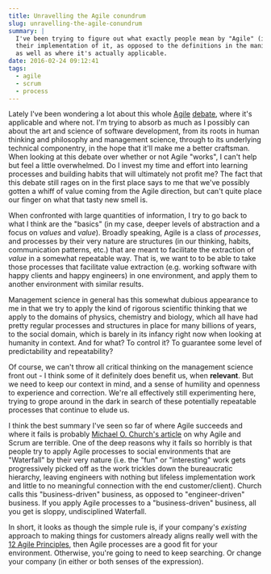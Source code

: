 ```yaml
---
title: Unravelling the Agile conundrum
slug: unravelling-the-agile-conundrum
summary: |
  I've been trying to figure out what exactly people mean by "Agile" (in
  their implementation of it, as opposed to the definitions in the manifesto),
  as well as where it's actually applicable.
date: 2016-02-24 09:12:41
tags:
  - agile
  - scrum
  - process
---
```


Lately I've been wondering a lot about this whole
[Agile](http://agilemanifesto.org/)
[debate](https://news.ycombinator.com/item?id=5406384), where it's applicable
and where not. I'm trying to absorb as much as I possibly can about the art and
science of software development, from its roots in human thinking and
philosophy and management science, through to its underlying technical
componentry, in the hope that it'll make me a better craftsman. When looking
at this debate over whether or not Agile "works", I can't help but feel a
little overwhelmed. Do I invest my time and effort into learning processes
and building habits that will ultimately not profit me? The fact that this
debate still rages on in the first place says to me that we've possibly
gotten a whiff of value coming from the Agile direction, but can't quite
place our finger on what that tasty new smell is.

When confronted with large quantities of information, I try to go back to what
I think are the "basics" (in my case, deeper levels of abstraction and a focus
on *values* and *value*). Broadly speaking, Agile is a class of *processes*,
and processes by their very nature are structures (in our thinking, habits,
communication patterns, etc.) that are meant to facilitate the extraction of
*value* in a somewhat repeatable way. That is, we want to to be able to take
those processes that facilitate value extraction (e.g. working software with
happy clients and happy engineers) in one environment, and apply them to
another environment with similar results.

Management science in general has this somewhat dubious appearance to me in
that we try to apply the kind of rigorous scientific thinking that we apply
to the domains of physics, chemistry and biology, which all have had pretty
regular processes and structures in place for many billions of years, to
the social domain, which is barely in its infancy right now when looking
at humanity in context. And for what? To control it? To guarantee some level
of predictability and repeatability?

Of course, we can't throw all critical thinking on the management science front
out - I think some of it definitely does benefit us, when **relevant**. But
we need to keep our context in mind, and a sense of humility and openness to
experience and correction. We're all effectively still experimenting here,
trying to grope around in the dark in search of these potentially repeatable
processes that continue to elude us.

I think the best summary I've seen so far of where Agile succeeds and
where it fails is probably
[Michael O. Church's article](https://michaelochurch.wordpress.com/2015/06/06/why-agile-and-especially-scrum-are-terrible/)
on why Agile and Scrum are terrible. One of the deep reasons why it fails
so horribly is that people try to apply Agile processes to social
environments that are "Waterfall" by their very nature (i.e. the "fun" or
"interesting" work gets progressively picked off as the work trickles down
the bureaucratic hierarchy, leaving engineers with nothing but lifeless
implementation work and little to no meaningful connection with the end
customer/client). Church calls this "business-driven" business, as opposed
to "engineer-driven" business. If you apply Agile processes to a
"business-driven" business, all you get is sloppy, undisciplined Waterfall.

In short, it looks as though the simple rule is, if your company's
*existing* approach to making things for customers already aligns really well
with the [12 Agile Principles](http://agilemanifesto.org/principles.html), then
Agile processes are a good fit for your environment. Otherwise, you're going to
need to keep searching. Or change your company (in either or both senses of the
expression).
